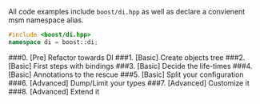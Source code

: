 All code examples include `boost/di.hpp` as well as declare a convienent msm namespace alias.

```cpp
#include <boost/di.hpp>
namespace di = boost::di;
```

###0. [Pre] Refactor towards DI
###1. [Basic] Create objects tree
###2. [Basic] First steps with bindings
###3. [Basic] Decide the life-times
###4. [Basic] Annotations to the rescue
###5. [Basic] Split your configuration
###6. [Advanced] Dump/Limit your types
###7. [Advanced] Customize it
###8. [Advanced] Extend it

